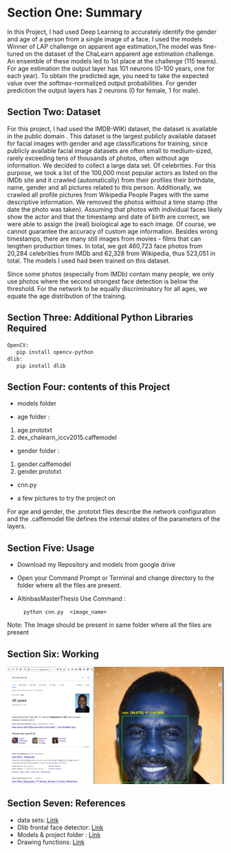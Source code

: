 # Section One: Summary
In this Project, I had used Deep Learning to accurately identify the gender and age of a person from a single image of a face. I used the models Winner of LAP challenge on apparent age estimation,The model was fine-tuned on the dataset of the ChaLearn apparent age estimation challenge. An ensemble of these models led to 1st place at the challenge (115 teams).  For age estimation the output layer has 101 neurons (0-100 years, one for each year). To obtain the predicted age, you need to take the expected value over the softmax-normalized output probabilities. For gender prediction the output layers has 2 neurons (0 for female, 1 for male).


## Section Two: Dataset 
For this project, I had used the IMDB-WIKI dataset, the dataset is available in the public domain . This dataset is the largest publicly available dataset for facial images with gender and age classifications for training, since publicly available facial image datasets are often small to medium-sized, rarely exceeding tens of thousands of photos, often without age information. We decided to collect a large data set. Of celebrities. For this purpose, we took a list of the 100,000 most popular actors as listed on the IMDb site and it crawled (automatically) from their profiles their birthdate, name, gender and all pictures related to this person. Additionally, we crawled all profile pictures from Wikipedia People Pages with the same descriptive information. We removed the photos without a time stamp (the date the photo was taken). Assuming that photos with individual faces likely show the actor and that the timestamp and date of birth are correct, we were able to assign the (real) biological age to each image. Of course, we cannot guarantee the accuracy of custom age information. Besides wrong timestamps, there are many still images from movies - films that can lengthen production times. In total, we got 460,723 face photos from 20,284 celebrities from IMDb and 62,328 from Wikipedia, thus 523,051 in total. The models I used had been trained on this dataset.

Since some photos (especially from IMDb) contain many people, we only use photos where the second strongest face detection is below the threshold. For the network to be equally discriminatory for all ages, we equate the age distribution of the training.





## Section Three: Additional Python Libraries Required 

    OpenCV:
       pip install opencv-python
    dlib:
       pip install dlib






## Section Four: contents of this Project 

* models folder

 *  age folder :
 1.	age.prototxt
 2.	dex_chalearn_iccv2015.caffemodel

* gender folder :
1.	gender.caffemodel
2.	gender.prototxt

* cnn.py

* a few pictures to try the project on

For age and gender, the .prototxt files describe the network configuration and the .caffemodel file defines the internal states of the parameters of the layers.


## Section Five: Usage 
* Download my Repository and models from google drive
* Open your Command Prompt or Terminal and change directory to the folder where all the files are present.
* AltinbasMasterThesis Use Command :

  		python cnn.py  <image_name>
Note: The Image should be present in same folder where all the files are present

## Section Six: Working
 
![Image](https://raw.githubusercontent.com/aliayehya/AltinbasMasterThesis/main/test2result.PNG) 
 ## Section Seven: References
* data sets:
[Link](https://data.vision.ee.ethz.ch/cvl/rrothe/imdb-wiki/)
* Dlib frontal face detector:
[Link](http://dlib.net/face_detector.py.html)
* Models & project folder :
[Link](https://drive.google.com/drive/folders/1ytyiapFi5JRM8tfhz3h_k_LzGJwXt58M?usp=sharing)
* Drawing functions: [Link](https://docs.opencv.org/master/dc/da5/tutorial_py_drawing_functions.html) 
